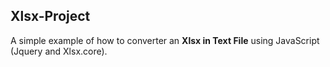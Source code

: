 ## Xlsx-Project	

A simple example of  how to converter an **Xlsx in Text File** using JavaScript (Jquery and Xlsx.core).

